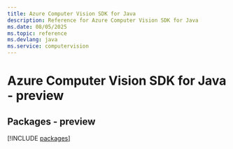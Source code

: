 ```yaml
---
title: Azure Computer Vision SDK for Java
description: Reference for Azure Computer Vision SDK for Java
ms.date: 08/05/2025
ms.topic: reference
ms.devlang: java
ms.service: computervision
---
```

# Azure Computer Vision SDK for Java - preview
## Packages - preview
[!INCLUDE [packages](computer-vision-index.md)]